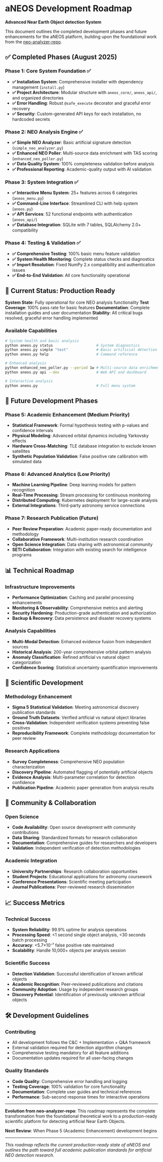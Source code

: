 # aNEOS Development Roadmap
**Advanced Near Earth Object detection System**

This document outlines the completed development phases and future enhancements for the aNEOS platform, building upon the foundational work from the [neo-analyzer-repo](https://github.com/RobLe3/neo-analyzer-repo).

## ✅ Completed Phases (August 2025)

### Phase 1: Core System Foundation ✅
- **✅ Installation System**: Comprehensive installer with dependency management (`install.py`)
- **✅ Project Architecture**: Modular structure with `aneos_core/`, `aneos_api/`, and organized directories
- **✅ Error Handling**: Robust `@safe_execute` decorator and graceful error recovery
- **✅ Security**: Custom-generated API keys for each installation, no hardcoded secrets

### Phase 2: NEO Analysis Engine ✅
- **✅ Simple NEO Analyzer**: Basic artificial signature detection (`simple_neo_analyzer.py`)
- **✅ Enhanced NEO Poller**: Multi-source data enrichment with TAS scoring (`enhanced_neo_poller.py`)
- **✅ Data Quality System**: 100% completeness validation before analysis
- **✅ Professional Reporting**: Academic-quality output with AI validation

### Phase 3: System Integration ✅  
- **✅ Interactive Menu System**: 25+ features across 6 categories (`aneos_menu.py`)
- **✅ Command-Line Interface**: Streamlined CLI with help system (`aneos.py`)
- **✅ API Services**: 52 functional endpoints with authentication (`aneos_api/`)
- **✅ Database Integration**: SQLite with 7 tables, SQLAlchemy 2.0+ compatibility

### Phase 4: Testing & Validation ✅
- **✅ Comprehensive Testing**: 100% basic menu feature validation
- **✅ System Health Monitoring**: Complete status checks and diagnostics
- **✅ Import Resolution**: Fixed NumPy 2.x compatibility and authentication issues
- **✅ End-to-End Validation**: All core functionality operational

## 🎯 Current Status: Production Ready

**System State**: Fully operational for core NEO analysis functionality
**Test Coverage**: 100% pass rate for basic features
**Documentation**: Complete installation guides and user documentation
**Stability**: All critical bugs resolved, graceful error handling implemented

### Available Capabilities
```bash
# System health and basic analysis
python aneos.py status                    # System diagnostics
python aneos.py simple "test"             # Basic artificial detection
python aneos.py help                      # Command reference

# Enhanced analysis
python enhanced_neo_poller.py --period 1w # Multi-source data enrichment
python aneos.py api --dev                 # Web API and dashboard

# Interactive analysis
python aneos.py                           # Full menu system
```

## 🚧 Future Development Phases

### Phase 5: Academic Enhancement (Medium Priority)
- **Statistical Framework**: Formal hypothesis testing with p-values and confidence intervals
- **Physical Modeling**: Advanced orbital dynamics including Yarkovsky effects
- **Hardware Cross-Matching**: TLE database integration to exclude known satellites  
- **Synthetic Population Validation**: False positive rate calibration with simulated data

### Phase 6: Advanced Analytics (Low Priority)
- **Machine Learning Pipeline**: Deep learning models for pattern recognition
- **Real-Time Processing**: Stream processing for continuous monitoring
- **Distributed Computing**: Kubernetes deployment for large-scale analysis
- **External Integrations**: Third-party astronomy service connections

### Phase 7: Research Publication (Future)
- **Peer Review Preparation**: Academic paper-ready documentation and methodology
- **Collaborative Framework**: Multi-institution research coordination
- **Open Science Integration**: Data sharing with astronomical community
- **SETI Collaboration**: Integration with existing search for intelligence programs

## 📊 Technical Roadmap

### Infrastructure Improvements
- **Performance Optimization**: Caching and parallel processing enhancements
- **Monitoring & Observability**: Comprehensive metrics and alerting
- **Security Hardening**: Production-grade authentication and authorization
- **Backup & Recovery**: Data persistence and disaster recovery systems

### Analysis Capabilities
- **Multi-Modal Detection**: Enhanced evidence fusion from independent sources
- **Historical Analysis**: 200-year comprehensive orbital pattern analysis
- **Anomaly Classification**: Refined artificial vs natural object categorization
- **Confidence Scoring**: Statistical uncertainty quantification improvements

## 🔬 Scientific Development

### Methodology Enhancement
- **Sigma 5 Statistical Validation**: Meeting astronomical discovery publication standards
- **Ground Truth Datasets**: Verified artificial vs natural object libraries
- **Cross-Validation**: Independent verification systems preventing false positives
- **Reproducibility Framework**: Complete methodology documentation for peer review

### Research Applications
- **Survey Completeness**: Comprehensive NEO population characterization
- **Discovery Pipeline**: Automated flagging of potentially artificial objects
- **Evidence Analysis**: Multi-parameter correlation for detection confidence
- **Publication Pipeline**: Academic paper generation from analysis results

## 🤝 Community & Collaboration

### Open Science
- **Code Availability**: Open source development with community contributions
- **Data Sharing**: Standardized formats for research collaboration
- **Documentation**: Comprehensive guides for researchers and developers
- **Validation**: Independent verification of detection methodologies

### Academic Integration
- **University Partnerships**: Research collaboration opportunities
- **Student Projects**: Educational applications for astronomy coursework
- **Conference Presentations**: Scientific meeting participation
- **Journal Publications**: Peer-reviewed research dissemination

## 📈 Success Metrics

### Technical Success
- **System Reliability**: 99.9% uptime for analysis operations
- **Processing Speed**: <1 second single object analysis, <30 seconds batch processing
- **Accuracy**: <5.7×10⁻⁷ false positive rate maintained
- **Scalability**: Handle 10,000+ objects per analysis session

### Scientific Success
- **Detection Validation**: Successful identification of known artificial objects
- **Academic Recognition**: Peer-reviewed publications and citations
- **Community Adoption**: Usage by independent research groups
- **Discovery Potential**: Identification of previously unknown artificial objects

## 🛠️ Development Guidelines

### Contributing
- All development follows the C&C + Implementation + Q&A framework
- External validation required for detection algorithm changes
- Comprehensive testing mandatory for all feature additions
- Documentation updates required for all user-facing changes

### Quality Standards  
- **Code Quality**: Comprehensive error handling and logging
- **Testing Coverage**: 100% validation for core functionality
- **Documentation**: Complete user guides and technical references
- **Performance**: Sub-second response times for interactive operations

---

**Evolution from neo-analyzer-repo**: This roadmap represents the complete transformation from the foundational theoretical work to a production-ready scientific platform for detecting artificial Near Earth Objects.

**Next Review**: When Phase 5 (Academic Enhancement) development begins

---

*This roadmap reflects the current production-ready state of aNEOS and outlines the path toward full academic publication standards for artificial NEO detection research.*